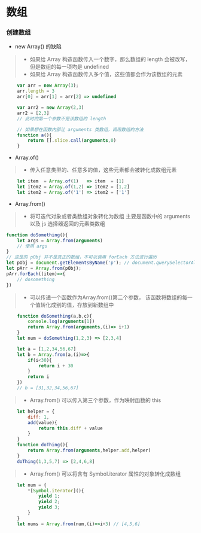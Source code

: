 # 数组

### 创建数组
- new Array() 的缺陷
>* 如果给 Array 构造函数传入一个数字，那么数组的 length 会被改写，但是数组的每一项均是 undefined
>* 如果给 Array 构造函数传入多个值，这些值都会作为该数组的元素
``` javascript
    var arr = new Array(3);
    arr.length = 3
    arr[0] = arr[1] = arr[2] => undefined

    var arr2 = new Array(2,3)
    arr2 = [2,3]
    // 此时的第一个参数不是该数组的 length

    // 如果想在函数内部让 arguments 类数组，调用数组的方法
    function a(){
        return [].slice.call(arguments,0)
    }
```
- Array.of()
>* 传入任意类型的、任意多的值，这些元素都会被转化成数组元素
``` JavaScript
    let item  = Array.of(1)   => item  = [1]
    let item2 = Array.of(1,2) => item2 = [1,2]
    let item2 = Array.of('1') => item2 = ['1']
```
- Array.from()
>* 将可迭代对象或者类数组对象转化为数组 主要是函数中的 arguments 以及 js 选择器返回的元素类数组
``` javascript
function doSomething(){
    let args = Array.from(arguments)
    // 使用 args 
}
// 这是的 pObj 并不是真正的数组，不可以调用 forEach 方法进行遍历
let pObj = document.getElementsByName('p'); // document.querySelectorAll('p')
let pArr = Array.from(pObj);
pArr.forEach((item)=>{
    // dosomething
})
```
>* 可以传递一个函数作为Array.from()第二个参数， 该函数将数组的每一个值转化成别的值，存放到新数组中
``` javascript
    function doSomething(a,b,c){
        console.log(arguments[1])
        return Array.from(arguments,(i)=> i+1)
    }
    let num = doSomething(1,2,3) => [2,3,4]

    let a = [1,2,34,56,67]
    let b = Array.from(a,(i)=>{
        if(i<30){
            return i + 30
        }
        return i
    })
    // b = [31,32,34,56,67]
```
>* Array.from() 可以传入第三个参数，作为映射函数的 this
```javascript
    let helper = {
        diff: 1,
        add(value){
            return this.diff + value
        }
    }
    function doThing(){
        return Array.from(arguments,helper.add,helper)
    }
    doThing(1,3,5,7) => [2,4,6,8]
```
>* Array.from() 可以将含有 Symbol.iterator 属性的对象转化成数组
``` javascript
    let num = {
        *[Symbol.iterator](){
            yield 1;
            yield 2;
            yield 3;
        }
    }
    let nums = Array.from(num,(i)=>i+3) // [4,5,6]

```